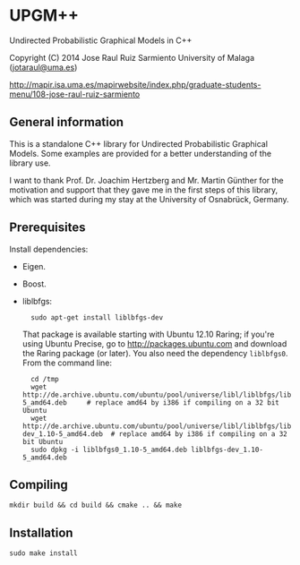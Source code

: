 UPGM++
======

Undirected Probabilistic Graphical Models in C++ 
 
Copyright (C) 2014 Jose Raul Ruiz Sarmiento
University of Malaga (jotaraul@uma.es)
 
http://mapir.isa.uma.es/mapirwebsite/index.php/graduate-students-menu/108-jose-raul-ruiz-sarmiento

General information
-------------------

This is a standalone C++ library for Undirected Probabilistic Graphical Models. Some examples are provided for a better understanding of the library use.

I want to thank Prof. Dr. Joachim Hertzberg and Mr. Martin Günther for the motivation and support that they gave me in the first steps of this library, which was started during my stay at the University of Osnabrück, Germany.

Prerequisites
-------------

Install dependencies:
- Eigen.
- Boost.
- liblbfgs:

        sudo apt-get install liblbfgs-dev

  That package is available starting with Ubuntu 12.10 Raring; if you're using
  Ubuntu Precise, go to http://packages.ubuntu.com and download the Raring
  package (or later). You also need the dependency `liblbfgs0`. From the command line:

        cd /tmp
        wget http://de.archive.ubuntu.com/ubuntu/pool/universe/libl/liblbfgs/liblbfgs0_1.10-5_amd64.deb     # replace amd64 by i386 if compiling on a 32 bit Ubuntu
        wget http://de.archive.ubuntu.com/ubuntu/pool/universe/libl/liblbfgs/liblbfgs-dev_1.10-5_amd64.deb  # replace amd64 by i386 if compiling on a 32 bit Ubuntu
        sudo dpkg -i liblbfgs0_1.10-5_amd64.deb liblbfgs-dev_1.10-5_amd64.deb


Compiling
---------

    mkdir build && cd build && cmake .. && make

Installation
------------

    sudo make install
